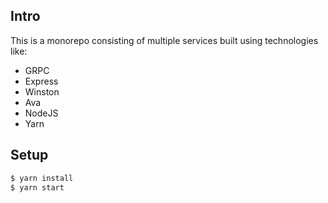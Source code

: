 ## Intro

This is a monorepo consisting of multiple services built using technologies like:

- GRPC
- Express
- Winston
- Ava
- NodeJS
- Yarn

## Setup

```sh
$ yarn install
$ yarn start
```
